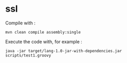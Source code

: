 # ssl


Compile with :

`mvn clean compile assembly:single`


Execute the code with, for example :

`
java -jar target/lang-1.0-jar-with-dependencies.jar scripts/test1.groovy
`

